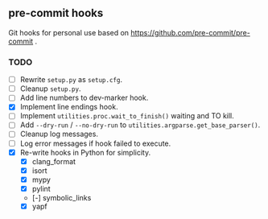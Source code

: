 ## pre-commit hooks

Git hooks for personal use based on https://github.com/pre-commit/pre-commit .

### TODO

- [ ] Rewrite `setup.py` as `setup.cfg`.
- [ ] Cleanup `setup.py`.
- [ ] Add line numbers to dev-marker hook.
- [x] Implement line endings hook.
- [ ] Implement `utilities.proc.wait_to_finish()` waiting and TO kill.
- [ ] Add `--dry-run` / `--no-dry-run` to `utilities.argparse.get_base_parser()`.
- [ ] Cleanup log messages.
- [ ] Log error messages if hook failed to execute.
- [x] Re-write hooks in Python for simplicity.
    - [x] clang_format
    - [x] isort
    - [x] mypy
    - [x] pylint
    - [-] symbolic_links
    - [x] yapf
